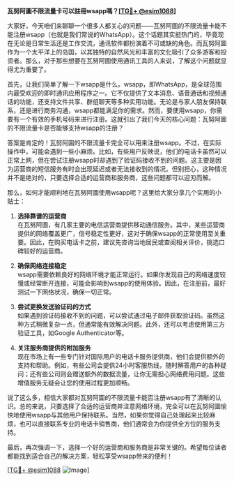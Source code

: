 **瓦努阿圖不限流量卡可以註冊wsapp嗎？[[TG💪+ @esim1088](https://t.me/s/esim1088)]**

大家好，今天咱们来聊聊一个很多人都关心的问题——瓦努阿圖的不限流量卡能不能注册wsapp（也就是我们常说的WhatsApp）。这个话题其实挺热门的，毕竟现在无论是日常生活还是工作交流，通讯软件都扮演着不可或缺的角色。而瓦努阿圖作为一个太平洋上的岛国，以其独特的自然风光和丰富的文化吸引了众多游客和投资者。那么，对于那些想要在瓦努阿圖使用通讯工具的人来说，了解这个问题就显得尤为重要了。

首先，让我们简单了解一下wsapp是什么。wsapp，即WhatsApp，是全球范围内最受欢迎的即时通讯应用程序之一。它不仅提供了文本消息、语音通话和视频通话的功能，还支持文件共享、群组聊天等多种实用功能。无论是与家人朋友保持联系，还是进行商务沟通，wsapp都能满足你的需求。然而，要使用wsapp，你需要有一个有效的手机号码来进行注册。这就引出了我们今天的核心问题：瓦努阿圖的不限流量卡是否能够支持wsapp的注册？

答案是肯定的！瓦努阿圖的不限流量卡完全可以用来注册wsapp。不过，在实际操作中，可能会遇到一些小麻烦。比如，有些用户反映说，他们的电话卡虽然可以正常上网，但在尝试注册wsapp时却遇到了验证码接收不到的问题。这主要是因为运营商的短信服务有时会出现延迟或者无法接收到的情况。但别担心，这种情况并不是绝对的，只要选择合适的运营商和服务商，这些问题都可以迎刃而解。

那么，如何才能顺利地在瓦努阿圖使用wsapp呢？这里给大家分享几个实用的小贴士：

1. **选择靠谱的运营商**  
   在瓦努阿圖，有几家主要的电信运营商提供移动通信服务。其中，某些运营商提供的网络覆盖更广，信号稳定性更好，这对于确保wsapp的正常使用至关重要。因此，在购买电话卡之前，建议先咨询当地居民或查阅相关评价，挑选口碑较好的运营商。

2. **确保网络连接稳定**  
   wsapp需要依赖良好的网络环境才能正常运行。如果你发现自己的网络速度较慢或经常断开连接，可能会影响到wsapp的使用体验。因此，在注册前，最好测试一下网络状况，确保一切正常。

3. **尝试更换发送验证码的方式**  
   如果遇到验证码接收不到的问题，可以尝试通过电子邮件获取验证码。虽然这种方式稍微复杂一点，但通常能有效解决问题。此外，还可以考虑使用第三方验证工具，如Google Authenticator等。

4. **关注服务商提供的附加服务**  
   现在市场上有一些专门针对国际用户的电话卡服务提供商，他们会提供额外的支持和帮助。例如，有些公司会提供24小时客服热线，随时解答用户的各种疑问；还有些公司则会赠送额外的数据流量，让你无需担心网络费用问题。这些增值服务无疑会让您的使用过程更加顺畅。

说了这么多，相信大家都对瓦努阿圖的不限流量卡能否注册wsapp有了清晰的认识。总的来说，只要选择了合适的运营商并注意网络环境，完全可以在瓦努阿圖愉快地使用wsapp与其他用户保持联系。当然，如果你觉得自己处理起来比较麻烦，也可以直接联系专业的电话卡销售商，他们通常会为你提供全方位的服务支持。

最后，再次强调一下，选择一个好的运营商和服务商是非常关键的。希望每位读者都能找到适合自己的解决方案，轻松享受wsapp带来的便利！  

[[TG💪+ @esim1088](https://t.me/s/esim1088) ![Image](https://i.postimg.cc/4NQfJmqS/Snipaste-2025-05-13-00-14-12.png)]